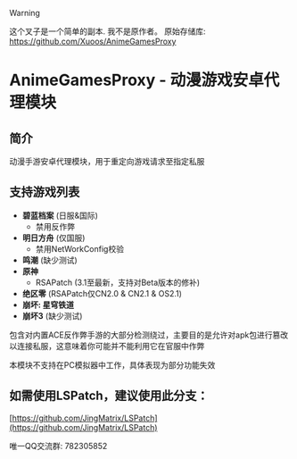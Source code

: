 >[!WARNING]
>这个叉子是一个简单的副本. 我不是原作者。 原始存储库: https://github.com/Xuoos/AnimeGamesProxy
# AnimeGamesProxy - 动漫游戏安卓代理模块

## 简介
动漫手游安卓代理模块，用于重定向游戏请求至指定私服

## 支持游戏列表

- **碧蓝档案** (日服&国际)
  - 禁用反作弊
- **明日方舟** (仅国服)
  - 禁用NetWorkConfig校验
- **鸣潮** (缺少测试)
- **原神**
  - RSAPatch (3.1至最新，支持对Beta版本的修补)
- **绝区零** (RSAPatch仅CN2.0 & CN2.1 & OS2.1)
- **崩坏: 星穹铁道**
- **崩坏3** (缺少测试)

包含对内置ACE反作弊手游的大部分检测绕过，主要目的是允许对apk包进行篡改以连接私服，这意味着你可能并不能利用它在官服中作弊

本模块不支持在PC模拟器中工作，具体表现为部分功能失效

## 如需使用LSPatch，建议使用此分支：
[https://github.com/JingMatrix/LSPatch](https://github.com/JingMatrix/LSPatch)

唯一QQ交流群: 782305852
